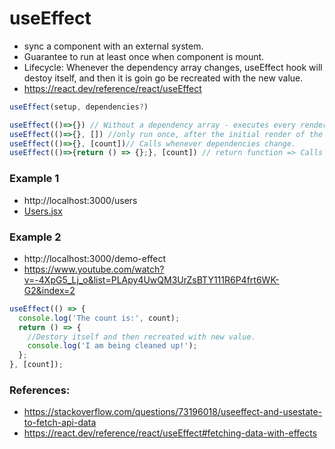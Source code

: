 # useEffect

- sync a component with an external system.
- Guarantee to run at least once when component is mount.
- Lifecycle: Whenever the dependency array changes, useEffect hook will destoy itself, and then it is goin go be recreated with the new value.
- https://react.dev/reference/react/useEffect

```js
useEffect(setup, dependencies?)

useEffect(()=>{}) // Without a dependency array - executes every render happens.
useEffect(()=>{}, []) //only run once, after the initial render of the component. == componentDidMount
useEffect(()=>{}, [count])// Calls whenever dependencies change.
useEffect(()=>{return () => {};}, [count]) // return function => Calls when a component is unmount.
```

### Example 1

- http://localhost:3000/users
- [Users.jsx](./src/react-hooks-useEffect/Users.jsx)

### Example 2

- http://localhost:3000/demo-effect
- https://www.youtube.com/watch?v=-4XpG5_Lj_o&list=PLApy4UwQM3UrZsBTY111R6P4frt6WK-G2&index=2

```js
useEffect(() => {
  console.log('The count is:', count);
  return () => {
    //Destory itself and then recreated with new value.
    console.log('I am being cleaned up!');
  };
}, [count]);
```

### References:

- https://stackoverflow.com/questions/73196018/useeffect-and-usestate-to-fetch-api-data
- https://react.dev/reference/react/useEffect#fetching-data-with-effects
